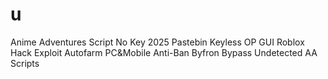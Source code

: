 # u
Anime Adventures Script No Key 2025 Pastebin Keyless OP GUI Roblox Hack Exploit Autofarm PC&amp;Mobile Anti-Ban Byfron Bypass Undetected AA Scripts 
